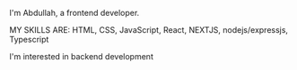 I'm Abdullah, a frontend developer.

MY SKILLS ARE:
HTML,
CSS,
JavaScript,
React,
NEXTJS,
nodejs/expressjs,
Typescript 

I'm interested in backend development 
